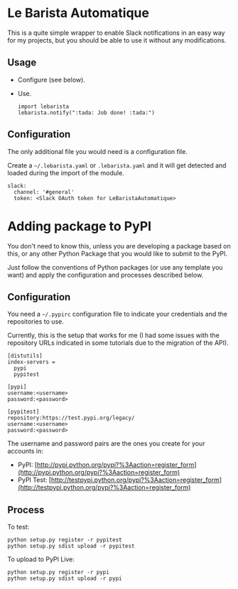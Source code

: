 # Le Barista Automatique

This is a quite simple wrapper to enable Slack notifications in an easy way for my projects, but you should be able to use it without any modifications.


## Usage

- Configure (see below).
- Use.
  
  ```
  import lebarista
  lebarista.notify(":tada: Job done! :tada:")
  ```


## Configuration

The only additional file you would need is a configuration file.

Create a `~/.lebarista.yaml` or `.lebarista.yaml` and it will get detected and loaded during the import of the module.

```
slack:
  channel: '#general'
  token: <Slack OAuth token for LeBaristaAutomatique>

```

# Adding package to PyPI

You don't need to know this, unless you are developing a package based on this, or any other Python Package that you would like to submit to the PyPI.

Just follow the conventions of Python packages (or use any template you want) and apply the configuration and processes described below.


## Configuration

You need a `~/.pypirc` configuration file to indicate your credentials and the repositories to use.

Currently, this is the setup that works for me (I had some issues with the repository URLs indicated in some tutorials due to the migration of the API).

```
[distutils]
index-servers =
  pypi
  pypitest

[pypi]
username:<username>
password:<password>

[pypitest]
repository:https://test.pypi.org/legacy/
username:<username>
password:<password>
```

The username and password pairs are the ones you create for your accounts in:

* PyPI: [http://pypi.python.org/pypi?%3Aaction=register_form](http://pypi.python.org/pypi?%3Aaction=register_form)
* PyPI Test: [http://testpypi.python.org/pypi?%3Aaction=register_form](http://testpypi.python.org/pypi?%3Aaction=register_form)

## Process

To test:

```
python setup.py register -r pypitest
python setup.py sdist upload -r pypitest
```

To upload to PyPI Live:

```
python setup.py register -r pypi
python setup.py sdist upload -r pypi
```